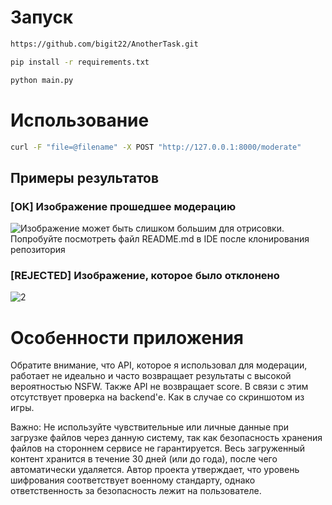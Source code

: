 # Запуск
```bash
https://github.com/bigit22/AnotherTask.git
```

```bash
pip install -r requirements.txt
```

```bash
python main.py
```

# Использование

```bash
curl -F "file=@filename" -X POST "http://127.0.0.1:8000/moderate"
```

## Примеры результатов

### [OK] Изображение прошедшее модерацию
![Изображение может быть слишком большим для отрисовки. Попробуйте посмотреть файл README.md в IDE после клонирования репозитория](https://blog.api.market/wp-content/uploads/2024/07/wonder_woman.png)

### [REJECTED] Изображение, которое было отклонено
![2](https://0x0.st/80pb.png)


# Особенности приложения

Обратите внимание, что API, которое я использовал для модерации, работает не идеально и часто возвращает результаты с высокой вероятностью NSFW. Также API не возвращает score. В связи с этим отсутствует проверка на backend'е. 
Как в случае со скриншотом из игры.

Важно: Не используйте чувствительные или личные данные при загрузке файлов через данную систему, 
так как безопасность хранения файлов на стороннем сервисе не гарантируется. 
Весь загруженный контент хранится в течение 30 дней (или до года), 
после чего автоматически удаляется. 
Автор проекта утверждает, что уровень шифрования соответствует военному стандарту, 
однако ответственность за безопасность лежит на пользователе.
